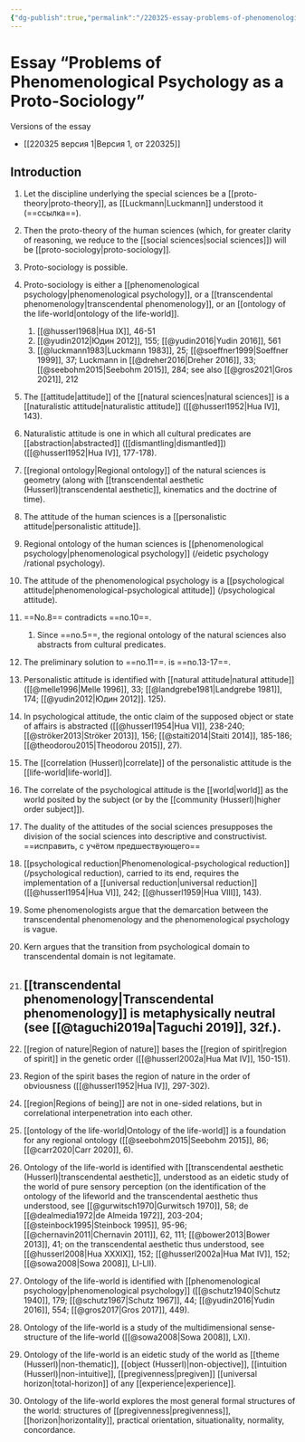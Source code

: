 ```yaml
---
{"dg-publish":true,"permalink":"/220325-essay-problems-of-phenomenological-psychology-as-proto-sociology/","dgHomeLink":false,"dgPassFrontmatter":false}
---
```


# Essay “Problems of Phenomenological Psychology as a Proto-Sociology”


Versions of the essay
- [[220325 версия 1|Версия 1, от 220325]]


## Introduction


1. Let the discipline underlying the special sciences be a [[proto-theory|proto-theory]], as [[Luckmann|Luckmann]] understood it (==ссылка==).
2. Then the proto-theory of the human sciences (which, for greater clarity of reasoning, we reduce to the [[social sciences|social sciences]]) will be [[proto-sociology|proto-sociology]].
3. Proto-sociology is possible.
4. Proto-sociology is either a [[phenomenological psychology|phenomenological psychology]], or a [[transcendental phenomenology|transcendental phenomenology]], or an [[ontology of the life-world|ontology of the life-world]].
	1. [[@husserl1968|Hua IX]], 46-51
	1. [[@yudin2012|Юдин 2012]], 155; [[@yudin2016|Yudin 2016]], 561
	1. [[@luckmann1983|Luckmann 1983]], 25; [[@soeffner1999|Soeffner 1999]], 37; Luckmann in [[@dreher2016|Dreher 2016]], 33; [[@seebohm2015|Seebohm 2015]], 284; see also [[@gros2021|Gros 2021]], 212
5. The [[attitude|attitude]] of the [[natural sciences|natural sciences]] is a [[naturalistic attitude|naturalistic attitude]] ([[@husserl1952|Hua IV]], 143).
6. Naturalistic attitude is one in which all cultural predicates are [[abstraction|abstracted]] ([[dismantling|dismantled]]) ([[@husserl1952|Hua IV]], 177-178). 
7. [[regional ontology|Regional ontology]] of the natural sciences is geometry (along with [[transcendental aesthetic (Husserl)|transcendental aesthetic]], kinematics and the doctrine of time).
8. The attitude of the human sciences is a [[personalistic attitude|personalistic attitude]].
9. Regional ontology of the human sciences is [[phenomenological psychology|phenomenological psychology]] (/eidetic psychology /rational psychology).
10. The attitude of the phenomenological psychology is a [[psychological attitude|phenomenological-psychological attitude]] (/psychological attitude).
11. ==No.8== contradicts ==no.10==.
	1. Since ==no.5==, the regional ontology of the natural sciences also abstracts from cultural predicates.
12. The preliminary solution to ==no.11==. is ==no.13-17==.
13. Personalistic attitude is identified with [[natural attitude|natural attitude]] ([[@melle1996|Melle 1996]], 33; [[@landgrebe1981|Landgrebe 1981]], 174; [[@yudin2012|Юдин 2012]]. 125).
14. In psychological attitude, the ontic claim of the supposed object or state of affairs is abstracted ([[@husserl1954|Hua VI]], 238-240; [[@ströker2013|Ströker 2013]], 156; [[@staiti2014|Staiti 2014]], 185-186; [[@theodorou2015|Theodorou 2015]], 27).
15. The [[correlation (Husserl)|correlate]] of the personalistic attitude is the [[life-world|life-world]].
16. The correlate of the psychological attitude is the [[world|world]] as the world posited by the subject (or by the [[community (Husserl)|higher order subject]]).
17. The duality of the attitudes of the social sciences presupposes the division of the social sciences into descriptive and constructivist. ==исправить, с учётом предшествующего==



18. [[psychological reduction|Phenomenological-psychological reduction]] (/psychological reduction), carried to its end, requires the implementation of a [[universal reduction|universal reduction]] ([[@husserl1954|Hua VI]], 242; [[@husserl1959|Hua VIII]], 143).
19. Some phenomenologists argue that the demarcation between the transcendental phenomenology and the phenomenological psychology is vague.
20. Kern argues that the transition from psychological domain to transcendental domain is not legitamate.




22. [[transcendental phenomenology|Transcendental phenomenology]] is metaphysically neutral (see [[@taguchi2019a|Taguchi 2019]], 32f.).
	- 





20. [[region of nature|Region of nature]] bases the [[region of spirit|region of spirit]] in the genetic order ([[@husserl2002a|Hua Mat IV]], 150-151).
21. Region of the spirit bases the region of nature in the order of obviousness ([[@husserl1952|Hua IV]], 297-302).
22. [[region|Regions of being]] are not in one-sided relations, but in correlational interpenetration into each other.
23. [[ontology of the life-world|Ontology of the life-world]] is a foundation for any regional ontology ([[@seebohm2015|Seebohm 2015]], 86; [[@carr2020|Carr 2020]], 6).
24. Ontology of the life-world is identified with [[transcendental aesthetic (Husserl)|transcendental aesthetic]], understood as an eidetic study of the world of pure sensory perception (on the identification of the ontology of the lifeworld and the transcendental aesthetic thus understood, see [[@gurwitsch1970|Gurwitsch 1970]], 58; de [[@dealmedia1972|de Almeida 1972]], 203-204; [[@steinbock1995|Steinbock 1995]], 95-96; [[@chernavin2011|Chernavin 2011]], 62, 111; [[@bower2013|Bower 2013]], 41; on the transcendental aesthetic thus understood, see [[@husserl2008|Hua XXXIX]], 152; [[@husserl2002a|Hua Mat IV]], 152; [[@sowa2008|Sowa 2008]], LI-LII).
25. Ontology of the life-world is identified with [[phenomenological psychology|phenomenological psychology]] ([[@schutz1940|Schutz 1940]], 179; [[@schutz1967|Schutz 1967]], 44; [[@yudin2016|Yudin 2016]], 554; [[@gros2017|Gros 2017]], 449).
26. Ontology of the life-world is a study of the multidimensional sense-structure of the life-world ([[@sowa2008|Sowa 2008]], LXI).
27. Ontology of the life-world is an eidetic study of the world as [[theme (Husserl)|non-thematic]], [[object (Husserl)|non-objective]], [[intuition (Husserl)|non-intuitive]], [[pregivenness|pregiven]] [[universal horizon|total-horizon]] of any [[experience|experience]].
28. Ontology of the life-world explores the most general formal structures of the world: structures of [[pregivenness|pregivenness]], [[horizon|horizontality]], practical orientation, situationality, normality, concordance.


























